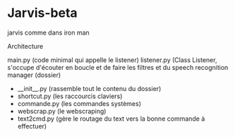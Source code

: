 # Jarvis-beta
jarvis comme dans iron man


Architecture

main.py (code minimal qui appelle le listener)
listener.py (Class Listener, s'occupe d'écouter en boucle et de faire les filtres et du speech recognition
manager (dossier)
- \_\_init\_\_.py (rassemble tout le contenu du dossier)
- shortcut.py (les raccourcis claviers)
- commande.py (les commandes systèmes)
- webscrap.py (le webscraping)
- text2cmd.py (gère le routage du text vers la bonne commande à effectuer)
